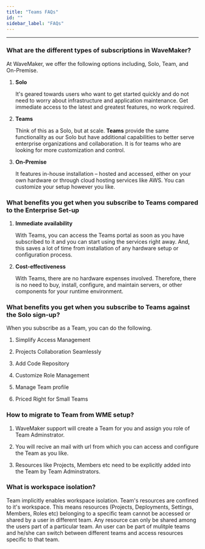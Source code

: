 ```yaml
---
title: "Teams FAQs"
id: ""
sidebar_label: "FAQs"
---
```

---

### What are the different types of subscriptions in WaveMaker?


At WaveMaker, we offer the following options including, Solo, Team, and On-Premise.

1. **Solo**

    It's geared towards users who want to get started quickly and do not need to worry about infrastructure and application maintenance. Get immediate access to the latest and greatest features, no work required.

2. **Teams**

    Think of this as a Solo, but at scale. **Teams** provide the same functionality as our Solo but have additional capabilities to better serve enterprise organizations and collaboration. It is for teams who are looking for more customization and control.

3. **On-Premise**

    It features in-house installation – hosted and accessed, either on your own hardware or through cloud hosting services like AWS. You can customize your setup however you like.

### What benefits you get when you subscribe to Teams compared to the Enterprise Set-up


1. **Immediate availability**

    With Teams, you can access the Teams portal as soon as you have subscribed to it and you can start using the services right away. And, this saves a lot of time from installation of any hardware setup or configuration process.

2. **Cost-effectiveness**

    With Teams, there are no hardware expenses involved. Therefore, there is no need to buy, install, configure, and maintain servers, or other components for your runtime environment.


### What benefits you get when you subscribe to Teams against the Solo sign-up?

When you subscribe as a Team, you can do the following.

1. Simplify Access Management

2. Projects Collaboration Seamlessly

3. Add Code Repository

4. Customize Role Management

5. Manage Team profile

6. Priced Right for Small Teams


### How to migrate to Team from WME setup?

1. WaveMaker support will create a Team for you and assign you role of Team Adminstrator.

2. You will recive an mail with url from which you can access and configure the Team as you like.

3. Resources like Projects, Members etc need to be explicitly added into the Team by Team Adminstrators.


### What is workspace isolation?

Team implicitly enables workspace isolation. Team's resources are confined to it's workspace. This means resources (Projects, Deployments, Settings, Members, Roles etc) belonging to a specific team cannot be accessed or shared by a user in different team. Any resource can only be shared among the users part of a particular team. An user can be part of mulitple teams and he/she can switch between different teams and access resources specific to that team.




